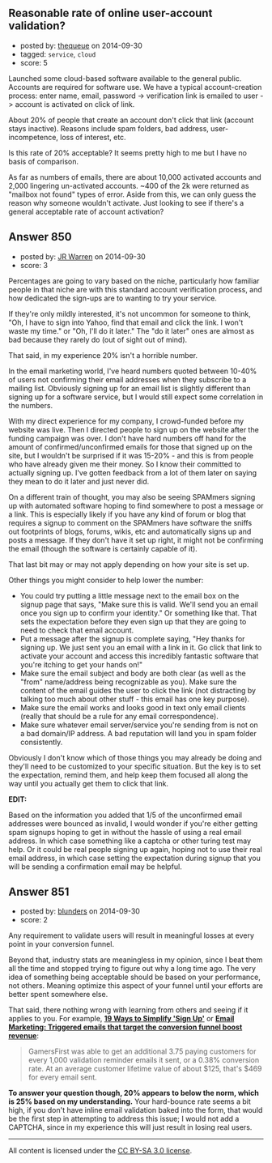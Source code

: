 ## Reasonable rate of online user-account validation?

- posted by: [thequeue](https://stackexchange.com/users/209929/thequeue) on 2014-09-30
- tagged: `service`, `cloud`
- score: 5

<p>Launched some cloud-based software available to the general public. Accounts are required for software use. We have a typical account-creation process: enter name, email, password -> verification link is emailed to user -> account is activated on click of link.</p>

<p>About 20% of people that create an account don't click that link (account stays inactive). Reasons include spam folders, bad address, user-incompetence, loss of interest, etc.</p>

<p>Is this rate of 20% acceptable? It seems pretty high to me but I have no basis of comparison.</p>

<p>As far as numbers of emails, there are about 10,000 activated accounts and 2,000 lingering un-activated accounts. ~400 of the 2k were returned as "mailbox not found" types of error. Aside from this, we can only guess the reason why someone wouldn't activate. Just looking to see if there's a general acceptable rate of account activation?</p>



## Answer 850

- posted by: [JR Warren](https://stackexchange.com/users/1866317/jr-warren) on 2014-09-30
- score: 3

<p>Percentages are going to vary based on the niche, particularly how familiar people in that niche are with this standard account verification process, and how dedicated the sign-ups are to wanting to try your service.</p>

<p>If they're only mildly interested, it's not uncommon for someone to think, "Oh, I have to sign into Yahoo, find that email and click the link. I won't waste my time." or "Oh, I'll do it later."  The "do it later" ones are almost as bad because they rarely do (out of sight out of mind).</p>

<p>That said, in my experience 20% isn't a horrible number. </p>

<p>In the email marketing world, I've heard numbers quoted between 10-40% of users not confirming their email addresses when they subscribe to a mailing list. Obviously signing up for an email list is slightly different than signing up for a software service, but I would still expect some correlation in the numbers.</p>

<p>With my direct experience for my company, I crowd-funded before my website was live. Then I directed people to sign up on the website after the funding campaign was over. I don't have hard numbers off hand for the amount of confirmed/unconfirmed emails for those that signed up on the site, but I wouldn't be surprised if it was 15-20% - and this is from people who have already given me their money. So I know their committed to actually signing up. I've gotten feedback from a lot of them later on saying they mean to do it later and just never did.</p>

<p>On a different train of thought, you may also be seeing SPAMmers signing up with automated software hoping to find somewhere to post a message or a link. This is especially likely if you have any kind of forum or blog that requires a signup to comment on the SPAMmers have software the sniffs out footprints of blogs, forums, wikis, etc and automatically signs up and posts a message. If they don't have it set up right, it might not be confirming the email (though the software is certainly capable of it).</p>

<p>That last bit may or may not apply depending on how your site is set up.</p>

<p>Other things you might consider to help lower the number:</p>

<ul>
<li>You could try putting a little message next to the email box on the
signup page that says, "Make sure this is valid. We'll send you an
email once you sign up to confirm your identity." Or something like
that. That sets the expectation before they even sign up that they are going to need to check that email account.</li>
<li>Put a message after the signup is complete saying, "Hey thanks for signing up. We just sent you an email with a link in it. Go click that link to activate your account and access this incredibly fantastic software that you're itching to get your hands on!"</li>
<li>Make sure the email subject and body are both clear (as well as the "from" name/address being recognizable as you). Make sure the content of the email guides the user to click the link (not distracting by talking too much about other stuff - this email has one key purpose).</li>
<li>Make sure the email works and looks good in text only email clients (really that should be a rule for any email correspondence).</li>
<li>Make sure whatever email server/service you're sending from is not on a bad domain/IP address. A bad reputation will land you in spam folder consistently.</li>
</ul>

<p>Obviously I don't know which of those things you may already be doing and they'll need to be customized to your specific situation. But the key is to set the expectation, remind them, and help keep them focused all along the way until you actually get them to click that link.</p>

<p><strong>EDIT:</strong></p>

<p>Based on the information you added that 1/5 of the unconfirmed email addresses were bounced as invalid, I would wonder if you're either getting spam signups hoping to get in without the hassle of using a real email address. In which case something like a captcha or other turing test may help. Or it could be real people signing up again, hoping not to use their real email address, in which case setting the expectation during signup that you will be sending a confirmation email may be helpful.</p>



## Answer 851

- posted by: [blunders](https://stackexchange.com/users/216182/blunders) on 2014-09-30
- score: 2

<p>Any requirement to validate users will result in meaningful losses at every point in your conversion funnel. </p>

<p>Beyond that, industry stats are meaningless in my opinion, since I beat them all the time and stopped trying to figure out why a long time ago. The very idea of something being acceptable should be based on your performance, not others. Meaning optimize this aspect of your funnel until your efforts are better spent somewhere else.  </p>

<p>That said, there nothing wrong with learning from others and seeing if it applies to you. For example, <a href="http://baymard.com/blog/simplifying-sign-up" rel="nofollow"><strong>19 Ways to Simplify 'Sign Up'</strong></a> or <a href="http://www.marketingsherpa.com/article/case-study/triggered-emails-that-target-conversion" rel="nofollow"><strong>Email Marketing: Triggered emails that target the conversion funnel boost revenue</strong></a>:</p>

<blockquote>
  <p>GamersFirst was able to get an additional 3.75 paying customers for
  every 1,000 validation reminder emails it sent, or a 0.38% conversion
  rate. At an average customer lifetime value of about $125, that's $469
  for every email sent.</p>
</blockquote>

<p><strong>To answer your question though, 20% appears to below the norm, which is 25% based on my understanding.</strong> Your hard-bounce rate seems a bit high, if you don't have inline email validation baked into the form, that would be the first step in attempting to address this issue; I would not add a CAPTCHA, since in my experience this will just result in losing real users.</p>




---

All content is licensed under the [CC BY-SA 3.0 license](https://creativecommons.org/licenses/by-sa/3.0/).

